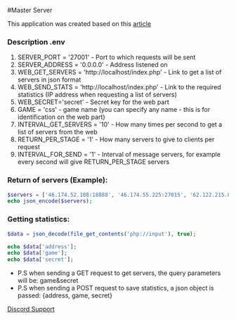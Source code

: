 #Master Server

This application was created based on this [article](https://developer.valvesoftware.com/wiki/Master_Server_Query_Protocol)

### Description .env
1. SERVER_PORT = '27001' - Port to which requests will be sent
2. SERVER_ADDRESS = '0.0.0.0' - Address listened on
3. WEB_GET_SERVERS = 'http://localhost/index.php' - Link to get a list of servers in json format
4. WEB_SEND_STATS = 'http://localhost/index.php' - Link to the required statistics (IP address when requesting a list of servers)
5. WEB_SECRET='secret' - Secret key for the web part
6. GAME = 'css' - game name (you can specify any name - this is for identification on the web part)
7. INTERVAL_GET_SERVERS = '10' - How many times per second to get a list of servers from the web
8. RETURN_PER_STAGE = '1' - How many servers to give to clients per request
9. INTERVAL_FOR_SEND = '1' - Interval of message servers, for example every second will give RETURN_PER_STAGE servers

### Return of servers (Example):
```php
$servers = ['46.174.52.188:18888', '46.174.55.225:27015', '62.122.215.88:7777', '46.174.54.207:27777', '62.122.214.86:27015', '62.122.213.125:60006'];
echo json_encode($servers); 
```

### Getting statistics:
```php
$data = json_decode(file_get_contents('php://input'), true);

echo $data['address'];
echo $data['game'];
echo $data['secret'];
```

* P.S when sending a GET request to get servers, the query parameters will be: game&secret
* P.S when sending a POST request to save statistics, a json object is passed: {address, game, secret}

[Discord Support](https://discord.com/invite/bYQkNgRaG5)
